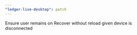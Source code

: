 ```yaml
---
"ledger-live-desktop": patch
---
```


Ensure user remains on Recover without reload given device is disconnected
